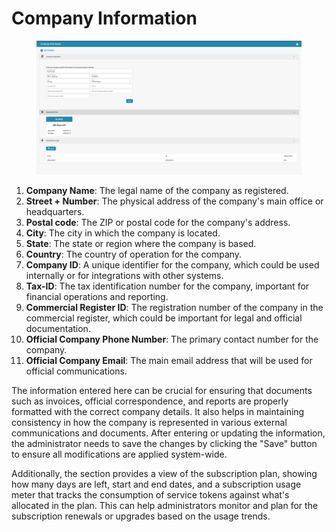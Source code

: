 # Company Information

<figure><img src="../../../.gitbook/assets/Bildschirmfoto 2024-05-08 um 08.18.42.png" alt=""><figcaption></figcaption></figure>

1. **Company Name**: The legal name of the company as registered.
2. **Street + Number**: The physical address of the company's main office or headquarters.
3. **Postal code**: The ZIP or postal code for the company's address.
4. **City**: The city in which the company is located.
5. **State**: The state or region where the company is based.
6. **Country**: The country of operation for the company.
7. **Company ID**: A unique identifier for the company, which could be used internally or for integrations with other systems.
8. **Tax-ID**: The tax identification number for the company, important for financial operations and reporting.
9. **Commercial Register ID**: The registration number of the company in the commercial register, which could be important for legal and official documentation.
10. **Official Company Phone Number**: The primary contact number for the company.
11. **Official Company Email**: The main email address that will be used for official communications.

The information entered here can be crucial for ensuring that documents such as invoices, official correspondence, and reports are properly formatted with the correct company details. It also helps in maintaining consistency in how the company is represented in various external communications and documents. After entering or updating the information, the administrator needs to save the changes by clicking the "Save" button to ensure all modifications are applied system-wide.

Additionally, the section provides a view of the subscription plan, showing how many days are left, start and end dates, and a subscription usage meter that tracks the consumption of service tokens against what's allocated in the plan. This can help administrators monitor and plan for the subscription renewals or upgrades based on the usage trends.


